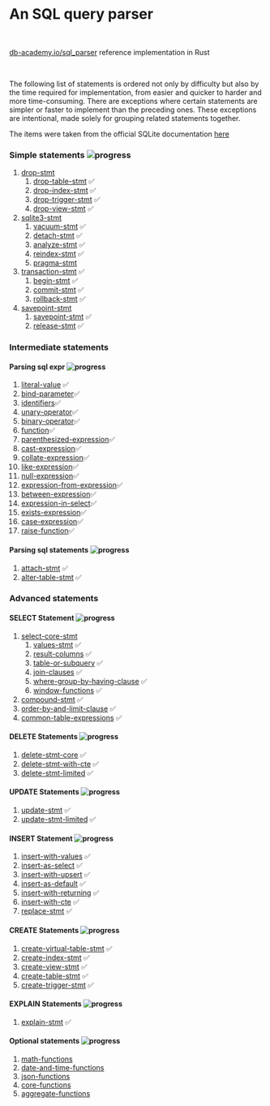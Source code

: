 # An SQL query parser

<br />

[db-academy.io/sql_parser](https://db-academy.io/sql_parser) reference implementation in Rust

<br />

The following list of statements is ordered not only by difficulty but also by
the time required for implementation, from easier and quicker to harder and 
more time-consuming. There are exceptions where certain statements are simpler
or faster to implement than the preceding ones. These exceptions are 
intentional, made solely for grouping related statements together.

The items were taken from the official SQLite documentation 
[here](https://www.sqlite.org/lang.html)

### Simple statements ![progress](https://progress-bar.xyz/14/?scale=14&suffix=%%%20(14%20of%2014)&width=140)
1. [drop-stmt](https://www.sqlite.org/lang_droptable.html)
    1. [drop-table-stmt](https://www.sqlite.org/lang_droptable.html) &#9989;
    1. [drop-index-stmt](https://www.sqlite.org/lang_dropindex.html) &#9989;
    1. [drop-trigger-stmt](https://www.sqlite.org/lang_droptrigger.html) &#9989;
    1. [drop-view-stmt](https://www.sqlite.org/lang_dropview.html) &#9989;
1. [sqlite3-stmt](https://www.sqlite.org/lang_vacuum.html)
    1. [vacuum-stmt](https://www.sqlite.org/lang_vacuum.html) &#9989;
    1. [detach-stmt](https://www.sqlite.org/lang_detach.html) &#9989;
    1. [analyze-stmt](https://www.sqlite.org/lang_analyze.html) &#9989; 
    1. [reindex-stmt](https://www.sqlite.org/lang_reindex.html) &#9989; 
    1. [pragma-stmt](https://www.sqlite.org/pragma.html)
1. [transaction-stmt](https://www.sqlite.org/lang_transaction.html) &#9989;
    1. [begin-stmt](https://www.sqlite.org/lang_transaction.html) &#9989;
    1. [commit-stmt](https://www.sqlite.org/lang_transaction.html) &#9989;
    1. [rollback-stmt](https://www.sqlite.org/lang_savepoint.html) &#9989;
1. [savepoint-stmt](https://www.sqlite.org/lang_savepoint.html)
    1. [savepoint-stmt](https://www.sqlite.org/lang_savepoint.html) &#9989;
    1. [release-stmt](https://www.sqlite.org/lang_savepoint.html) &#9989;


### Intermediate statements

#### Parsing sql expr ![progress](https://progress-bar.xyz/17/?scale=17&suffix=%%%20(17%20of%2017)&width=140)
1. [literal-value](https://www.sqlite.org/lang_expr.html#literalvalue) &#9989;
1. [bind-parameter](https://www.sqlite.org/lang_expr.html#bindvar)&#9989;
1. [identifiers](https://www.sqlite.org/lang_expr.html#columnname)&#9989;
1. [unary-operator](https://www.sqlite.org/lang_expr.html#unaryexp)&#9989;
1. [binary-operator](https://www.sqlite.org/lang_expr.html#binaryexp)&#9989;
1. [function](https://www.sqlite.org/lang_expr.html#function.html)&#9989;
1. [parenthesized-expression](https://www.sqlite.org/lang_expr.html#parenexp)&#9989;
1. [cast-expression](https://www.sqlite.org/lang_expr.html#cast)&#9989;
1. [collate-expression](https://www.sqlite.org/lang_expr.html#collateexp)&#9989;
1. [like-expression](https://www.sqlite.org/lang_expr.html#likeexp)&#9989;
1. [null-expression](https://www.sqlite.org/lang_expr.html#likeexp)&#9989;
1. [expression-from-expression](https://www.sqlite.org/lang_expr.html#exprlist)&#9989;
1. [between-expression](https://www.sqlite.org/lang_expr.html#betweenexp)&#9989;
1. [expression-in-select](https://www.sqlite.org/lang_expr.html#exprlist)&#9989;
1. [exists-expression](https://www.sqlite.org/lang_expr.html#exprlist)&#9989;
1. [case-expression](https://www.sqlite.org/lang_expr.html#caseexp)&#9989;
1. [raise-function](https://www.sqlite.org/lang_expr.html#raisefunc)&#9989;

#### Parsing sql statements ![progress](https://progress-bar.xyz/2/?scale=2&suffix=%%%20(2%20of%202)&width=140)
1. [attach-stmt](https://www.sqlite.org/lang_attach.html) &#9989;
1. [alter-table-stmt](https://www.sqlite.org/lang_altertable.html) &#9989;

### Advanced statements

#### SELECT Statement ![progress](https://progress-bar.xyz/9/?scale=9&suffix=%%%20(9%20of%209)&width=140)

1. [select-core-stmt](https://www.sqlite.org/syntax/select-core.html)
    1. [values-stmt](https://www.sqlite.org/syntax/select-core.html) &#9989;
    1. [result-columns](https://www.sqlite.org/syntax/result-column.html) &#9989;
    1. [table-or-subquery](https://www.sqlite.org/lang_select.html#tablename) &#9989;
    1. [join-clauses](https://www.sqlite.org/syntax/join-clause.html) &#9989;
    1. [where-group-by-having-clause](https://www.sqlite.org/lang_select.html#where) &#9989;
    1. [window-functions](https://www.sqlite.org/syntax/window-defn.html) &#9989;
1. [compound-stmt](https://www.sqlite.org/syntax/factored-select-stmt.html) &#9989;
1. [order-by-and-limit-clause](https://www.sqlite.org/lang_select.html#orderby) &#9989;
1. [common-table-expressions](https://www.sqlite.org/syntax/common-table-expression.html) &#9989;

#### DELETE Statements ![progress](https://progress-bar.xyz/3/?scale=3&suffix=%%%20(3%20of%203)&width=140)
1. [delete-stmt-core](https://www.sqlite.org/syntax/delete-stmt.html) &#9989;
1. [delete-stmt-with-cte](https://www.sqlite.org/syntax/delete-stmt.html) &#9989;
1. [delete-stmt-limited](https://www.sqlite.org/syntax/delete-stmt-limited.html) &#9989;

#### UPDATE Statements ![progress](https://progress-bar.xyz/2/?scale=2&suffix=%%%20(2%20of%202)&width=140)
1. [update-stmt](https://www.sqlite.org/syntax/update-stmt.html) &#9989;
1. [update-stmt-limited](https://www.sqlite.org/syntax/update-stmt-limited.html) &#9989;

#### INSERT Statement ![progress](https://progress-bar.xyz/7/?scale=7&suffix=%%%20(7%20of%207)&width=140)
1. [insert-with-values](https://www.sqlite.org/lang_insert.html) &#9989;
1. [insert-as-select](https://www.sqlite.org/lang_insert.html) &#9989;
1. [insert-with-upsert](https://www.sqlite.org/lang_insert.html) &#9989;
1. [insert-as-default](https://www.sqlite.org/lang_insert.html) &#9989;
1. [insert-with-returning](https://www.sqlite.org/lang_insert.html) &#9989;
1. [insert-with-cte](https://www.sqlite.org/lang_insert.html) &#9989;
1. [replace-stmt](https://www.sqlite.org/lang_replace.html) &#9989;

#### CREATE Statements ![progress](https://progress-bar.xyz/5/?scale=5&suffix=%%%20(5%20of%205)&width=140)
1. [create-virtual-table-stmt](https://www.sqlite.org/lang_createvtab.html) &#9989;
1. [create-index-stmt](https://www.sqlite.org/lang_createindex.html) &#9989;
1. [create-view-stmt](https://www.sqlite.org/lang_createview.html) &#9989;
1. [create-table-stmt](https://www.sqlite.org/lang_createtable.html) &#9989;
1. [create-trigger-stmt](https://www.sqlite.org/lang_createtrigger.html) &#9989;

#### EXPLAIN Statements ![progress](https://progress-bar.xyz/1/?scale=1&suffix=%%%20(1%20of%201)&width=140)
1. [explain-stmt](https://www.sqlite.org/lang_explain.html) &#9989;

#### Optional statements ![progress](https://progress-bar.xyz/0/?scale=5&suffix=%%%20(0%20of%205)&width=140)
1. [math-functions](https://www.sqlite.org/lang_mathfunc.html)
1. [date-and-time-functions](https://www.sqlite.org/lang_datefunc.html)
1. [json-functions](https://www.sqlite.org/json1.html)
1. [core-functions](https://www.sqlite.org/lang_corefunc.html)
1. [aggregate-functions](https://www.sqlite.org/lang_aggfunc.html)
